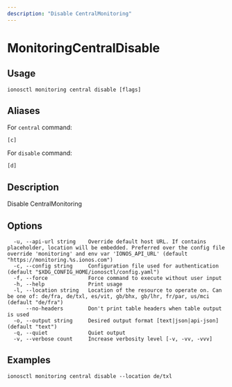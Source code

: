 ```yaml
---
description: "Disable CentralMonitoring"
---
```


# MonitoringCentralDisable

## Usage

```text
ionosctl monitoring central disable [flags]
```

## Aliases

For `central` command:

```text
[c]
```

For `disable` command:

```text
[d]
```

## Description

Disable CentralMonitoring

## Options

```text
  -u, --api-url string    Override default host URL. If contains placeholder, location will be embedded. Preferred over the config file override 'monitoring' and env var 'IONOS_API_URL' (default "https://monitoring.%s.ionos.com")
  -c, --config string     Configuration file used for authentication (default "$XDG_CONFIG_HOME/ionosctl/config.yaml")
  -f, --force             Force command to execute without user input
  -h, --help              Print usage
  -l, --location string   Location of the resource to operate on. Can be one of: de/fra, de/txl, es/vit, gb/bhx, gb/lhr, fr/par, us/mci (default "de/fra")
      --no-headers        Don't print table headers when table output is used
  -o, --output string     Desired output format [text|json|api-json] (default "text")
  -q, --quiet             Quiet output
  -v, --verbose count     Increase verbosity level [-v, -vv, -vvv]
```

## Examples

```text
ionosctl monitoring central disable --location de/txl
```


